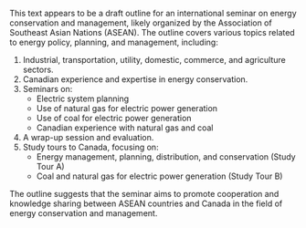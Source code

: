 This text appears to be a draft outline for an international seminar on energy conservation and management, likely organized by the Association of Southeast Asian Nations (ASEAN). The outline covers various topics related to energy policy, planning, and management, including:

1. Industrial, transportation, utility, domestic, commerce, and agriculture sectors.
2. Canadian experience and expertise in energy conservation.
3. Seminars on:
	* Electric system planning
	* Use of natural gas for electric power generation
	* Use of coal for electric power generation
	* Canadian experience with natural gas and coal
4. A wrap-up session and evaluation.
5. Study tours to Canada, focusing on:
	* Energy management, planning, distribution, and conservation (Study Tour A)
	* Coal and natural gas for electric power generation (Study Tour B)

The outline suggests that the seminar aims to promote cooperation and knowledge sharing between ASEAN countries and Canada in the field of energy conservation and management.
